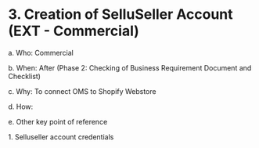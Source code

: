 # 3. Creation of SelluSeller Account (EXT - Commercial)

a.       Who: Commercial

b.       When:  After (Phase 2: Checking of Business Requirement Document and Checklist)

c.       Why: To connect OMS to Shopify Webstore

&#x20;

&#x20;

d.       How:

e.       Other key point of reference

1\. Selluseller account credentials
